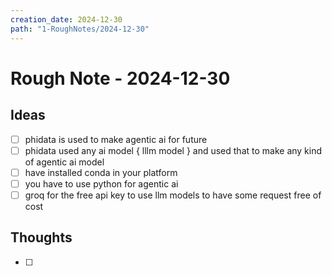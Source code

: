 ```yaml
---
creation_date: 2024-12-30
path: "1-RoughNotes/2024-12-30"
---
```

# Rough Note - 2024-12-30

## Ideas
- [ ] phidata is used to make agentic ai for future 
- [ ] phidata used any ai model { lllm model } and used that to make any kind of agentic ai model 
- [ ] have installed conda in your platform 
- [ ] you have to use python for agentic ai 
- [ ] groq for the free api key to use llm models to have some request free of cost
## Thoughts
- [ ] 